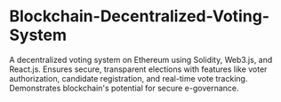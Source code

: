# Blockchain-Decentralized-Voting-System
A decentralized voting system on Ethereum using Solidity, Web3.js, and React.js. Ensures secure, transparent elections with features like voter authorization, candidate registration, and real-time vote tracking. Demonstrates blockchain's potential for secure e-governance.
